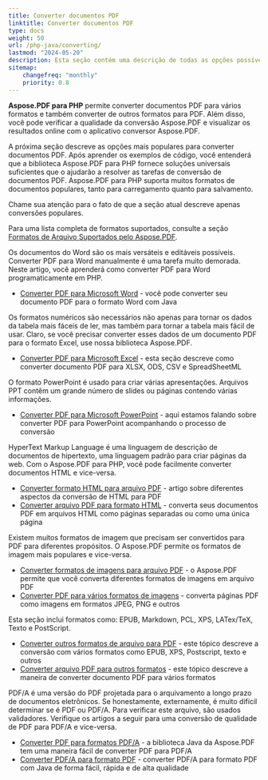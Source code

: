 ```yaml
---
title: Converter documentos PDF
linktitle: Converter documentos PDF
type: docs
weight: 50
url: /php-java/converting/
lastmod: "2024-05-20"
description: Esta seção contém uma descrição de todas as opções possíveis para converter documentos PDF usando a biblioteca Aspose.PDF para PHP via Java.
sitemap:
    changefreq: "monthly"
    priority: 0.8
---
```


**Aspose.PDF para PHP** permite converter documentos PDF para vários formatos e também converter de outros formatos para PDF. Além disso, você pode verificar a qualidade da conversão Aspose.PDF e visualizar os resultados online com o aplicativo conversor Aspose.PDF.

A próxima seção descreve as opções mais populares para converter documentos PDF. Após aprender os exemplos de código, você entenderá que a biblioteca Aspose.PDF para PHP fornece soluções universais suficientes que o ajudarão a resolver as tarefas de conversão de documentos PDF. Aspose.PDF para PHP suporta muitos formatos de documentos populares, tanto para carregamento quanto para salvamento.

Chame sua atenção para o fato de que a seção atual descreve apenas conversões populares.

Para uma lista completa de formatos suportados, consulte a seção [Formatos de Arquivo Suportados pelo Aspose.PDF](https://docs.aspose.com/pdf/php-java/supported-file-formats/).

Os documentos do Word são os mais versáteis e editáveis possíveis. Converter PDF para Word manualmente é uma tarefa muito demorada. Neste artigo, você aprenderá como converter PDF para Word programaticamente em PHP.

- [Converter PDF para Microsoft Word](/pdf/php-java/convert-pdf-to-word/) - você pode converter seu documento PDF para o formato Word com Java

Os formatos numéricos são necessários não apenas para tornar os dados da tabela mais fáceis de ler, mas também para tornar a tabela mais fácil de usar. Claro, se você precisar converter esses dados de um documento PDF para o formato Excel, use nossa biblioteca Aspose.PDF.

- [Converter PDF para Microsoft Excel](/pdf/php-java/convert-pdf-to-excel/) - esta seção descreve como converter documento PDF para XLSX, ODS, CSV e SpreadSheetML

O formato PowerPoint é usado para criar várias apresentações. Arquivos PPT contêm um grande número de slides ou páginas contendo várias informações.

- [Converter PDF para Microsoft PowerPoint](/pdf/php-java/convert-pdf-to-powerpoint/) - aqui estamos falando sobre converter PDF para PowerPoint acompanhando o processo de conversão

HyperText Markup Language é uma linguagem de descrição de documentos de hipertexto, uma linguagem padrão para criar páginas da web. Com o Aspose.PDF para PHP, você pode facilmente converter documentos HTML e vice-versa.

- [Converter formato HTML para arquivo PDF](/pdf/php-java/convert-html-to-pdf/) - artigo sobre diferentes aspectos da conversão de HTML para PDF
- [Converter arquivo PDF para formato HTML](/pdf/php-java/convert-pdf-to-html/) - converta seus documentos PDF em arquivos HTML como páginas separadas ou como uma única página

Existem muitos formatos de imagem que precisam ser convertidos para PDF para diferentes propósitos. O Aspose.PDF permite os formatos de imagem mais populares e vice-versa.

- [Converter formatos de imagens para arquivo PDF](/pdf/php-java/convert-images-format-to-pdf/) - o Aspose.PDF permite que você converta diferentes formatos de imagens em arquivo PDF
- [Converter PDF para vários formatos de imagens](/pdf/php-java/convert-pdf-to-images-format/) - converta páginas PDF como imagens em formatos JPEG, PNG e outros

Esta seção inclui formatos como: EPUB, Markdown, PCL, XPS, LATex/TeX, Texto e PostScript.

- [Converter outros formatos de arquivo para PDF](/pdf/php-java/convert-other-files-to-pdf/) - este tópico descreve a conversão com vários formatos como EPUB, XPS, Postscript, texto e outros
- [Converter arquivo PDF para outros formatos](/pdf/php-java/convert-pdf-to-other-files/) - este tópico descreve a maneira de converter documento PDF para vários formatos

PDF/A é uma versão do PDF projetada para o arquivamento a longo prazo de documentos eletrônicos. 
Se honestamente, externamente, é muito difícil determinar se é PDF ou PDF/A. Para verificar este arquivo, são usados validadores. Verifique os artigos a seguir para uma conversão de qualidade de PDF para PDF/A e vice-versa.

- [Converter PDF para formatos PDF/A](/pdf/php-java/convert-pdf-to-pdfa/) - a biblioteca Java da Aspose.PDF tem uma maneira fácil de converter PDF para PDF/A
- [Converter PDF/A para formato PDF](/pdf/php-java/convert-pdfa-to-pdf/) - converter PDF/A para formato PDF com Java de forma fácil, rápida e de alta qualidade